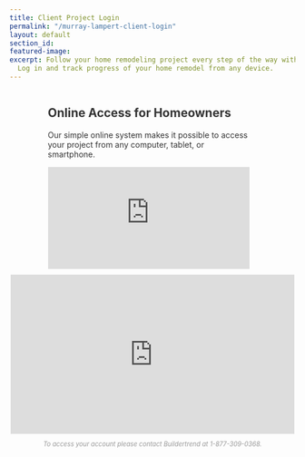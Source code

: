 ```yaml
---
title: Client Project Login
permalink: "/murray-lampert-client-login"
layout: default
section_id: 
featured-image: 
excerpt: Follow your home remodeling project every step of the way with Murray Lampert.
  Log in and track progress of your home remodel from any device.
---
```


<!-- Login Page -->
<div style="color:#333;margin:1em auto 5em;text-align:center;">
    <div style="display:inline-block;max-width:355px;padding-right:1em;text-align:left;">
        <h2>Online Access for Homeowners</h2>
        Our simple online system makes it possible to access your project from any computer, tablet, or smartphone.<br>
        <iframe src="https://buildertrend.net/NewLoginFrame.aspx?builderID=9616" style="border:0px;height:180px;width:100%;margin-top:1em;" frameborder="0"></iframe>
    </div>
    <div style="display:inline-block;width:100%;max-width:500px;vertical-align:top;padding-top:10px;">
        <div style="position:relative;padding-bottom:51.25%;padding-top:25px;height: 0;">
                <iframe src="https://www.youtube.com/embed/Oom5mqQPpX8?rel=0" style="position:absolute;top:0;left:0;width:100%;height:100%;" frameborder="0" allowfullscreen></iframe>
        </div>
    </div>
    <div style="color:#999;font-size:.8em;font-style:italic;margin-top:1em;width:100%;">
                To access your account please contact Buildertrend at <span style="white-space:nowrap;">1-877-309-0368.</span>
    </div>
</div>
<!-- /Login Page -->
